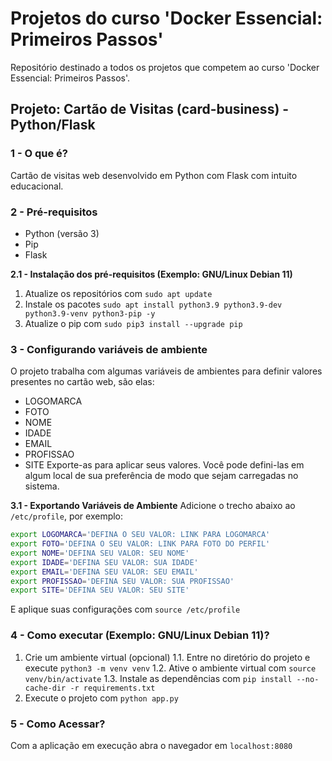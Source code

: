 # Projetos do curso 'Docker Essencial: Primeiros Passos'
Repositório destinado a todos os projetos que competem ao curso 'Docker Essencial: Primeiros Passos'.

## Projeto: Cartão de Visitas (card-business) - Python/Flask
### 1 - O que é?
Cartão de visitas web desenvolvido em Python com Flask com intuito educacional.

### 2 - Pré-requisitos
- Python (versão 3)
- Pip
- Flask

**2.1 - Instalação dos pré-requisitos (Exemplo: GNU/Linux Debian 11)**
1. Atualize os repositórios com `sudo apt update` 
2. Instale os pacotes `sudo apt install python3.9 python3.9-dev python3.9-venv python3-pip -y`
3. Atualize o pip com `sudo pip3 install --upgrade pip`

### 3 - Configurando variáveis de ambiente
O projeto trabalha com algumas variáveis de ambientes para definir valores presentes no cartão web, são elas:
- LOGOMARCA
- FOTO
- NOME
- IDADE
- EMAIL
- PROFISSAO
- SITE
Exporte-as para aplicar seus valores.
Você pode defini-las em algum local de sua preferência de modo que sejam carregadas no sistema.

**3.1 - Exportando Variáveis de Ambiente**
Adicione o trecho abaixo ao `/etc/profile`, por exemplo:
```bash
export LOGOMARCA='DEFINA O SEU VALOR: LINK PARA LOGOMARCA'
export FOTO='DEFINA O SEU VALOR: LINK PARA FOTO DO PERFIL'
export NOME='DEFINA SEU VALOR: SEU NOME'
export IDADE='DEFINA SEU VALOR: SUA IDADE'
export EMAIL='DEFINA SEU VALOR: SEU EMAIL'
export PROFISSAO='DEFINA SEU VALOR: SUA PROFISSAO'
export SITE='DEFINA SEU VALOR: SEU SITE'
```
E aplique suas configurações com `source /etc/profile`

### 4 - Como executar (Exemplo: GNU/Linux Debian 11)?
1. Crie um ambiente virtual (opcional)
  1.1. Entre no diretório do projeto e execute `python3 -m venv venv`
  1.2. Ative o ambiente virtual com `source venv/bin/activate`
  1.3. Instale as dependências com `pip install --no-cache-dir -r requirements.txt`
2. Execute o projeto com `python app.py`

### 5 - Como Acessar?
Com a aplicação em execução abra o navegador em `localhost:8080`

